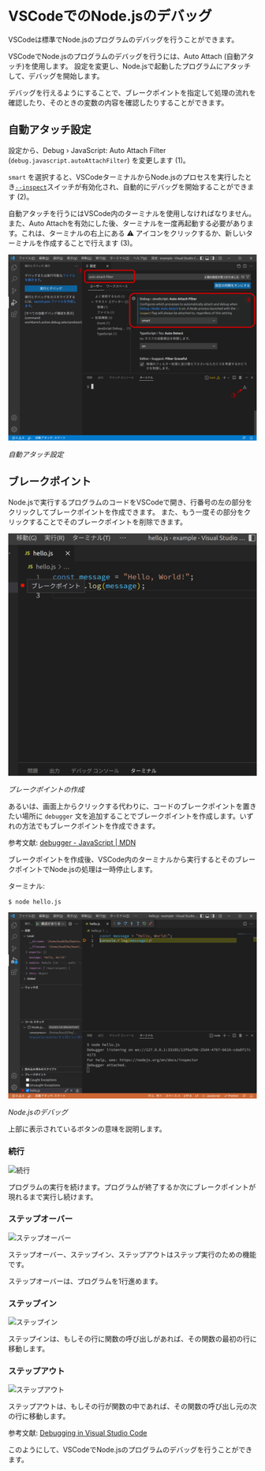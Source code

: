 # VSCodeでのNode.jsのデバッグ

VSCodeは標準でNode.jsのプログラムのデバッグを行うことができます。

VSCodeでNode.jsのプログラムのデバッグを行うには、Auto Attach (自動アタッチ)を使用します。
設定を変更し、Node.jsで起動したプログラムにアタッチして、デバッグを開始します。

デバッグを行えるようにすることで、ブレークポイントを指定して処理の流れを確認したり、そのときの変数の内容を確認したりすることができます。

## 自動アタッチ設定

設定から、Debug › JavaScript: Auto Attach Filter (`debug.javascript.autoAttachFilter`) を変更します (1)。

`smart` を選択すると、VSCodeターミナルからNode.jsのプロセスを実行したとき[`--inspect`](https://nodejs.org/ja/docs/guides/debugging-getting-started/)スイッチが有効化され、自動的にデバッグを開始することができます (2)。

自動アタッチを行うにはVSCode内のターミナルを使用しなければなりません。
また、Auto Attachを有効にした後、ターミナルを一度再起動する必要があります。これは、ターミナルの右上にある ⚠ アイコンをクリックするか、新しいターミナルを作成することで行えます (3)。

![自動アタッチ設定](assets/nodejs-auto-attach.dio.png)

_自動アタッチ設定_

## ブレークポイント

Node.jsで実行するプログラムのコードをVSCodeで開き、行番号の左の部分をクリックしてブレークポイントを作成できます。
また、もう一度その部分をクリックすることでそのブレークポイントを削除できます。

![ブレークポイントの作成](assets/nodejs-breakpoint.png)

_ブレークポイントの作成_

あるいは、画面上からクリックする代わりに、コードのブレークポイントを置きたい場所に `debugger` 文を追加することでブレークポイントを作成します。いずれの方法でもブレークポイントを作成できます。

参考文献: [debugger - JavaScript | MDN](https://developer.mozilla.org/ja/docs/Web/JavaScript/Reference/Statements/debugger)

ブレークポイントを作成後、VSCode内のターミナルから実行するとそのブレークポイントでNode.jsの処理は一時停止します。

ターミナル:

```console
$ node hello.js
```

![Node.jsのデバッグ](assets/nodejs-debugger.png)

_Node.jsのデバッグ_

上部に表示されているボタンの意味を説明します。

### 続行

![続行](https://github.com/microsoft/vscode/raw/1.67.2/src/vs/workbench/contrib/debug/browser/media/continue-tb.png)<!-- @license https://github.com/microsoft/vscode/raw/1.67.2/LICENSE.txt -->

プログラムの実行を続けます。プログラムが終了するか次にブレークポイントが現れるまで実行し続けます。

### ステップオーバー

![ステップオーバー](https://github.com/microsoft/vscode/raw/1.67.2/src/vs/workbench/contrib/debug/browser/media/stepover-tb.png)<!-- @license https://github.com/microsoft/vscode/raw/1.67.2/LICENSE.txt -->

ステップオーバー、ステップイン、ステップアウトはステップ実行のための機能です。

ステップオーバーは、プログラムを1行進めます。

### ステップイン

![ステップイン](https://github.com/microsoft/vscode/raw/1.67.2/src/vs/workbench/contrib/debug/browser/media/stepinto-tb.png)<!-- @license https://github.com/microsoft/vscode/raw/1.67.2/LICENSE.txt -->

ステップインは、もしその行に関数の呼び出しがあれば、その関数の最初の行に移動します。

### ステップアウト

![ステップアウト](https://github.com/microsoft/vscode/raw/1.67.2/src/vs/workbench/contrib/debug/browser/media/stepout-tb.png)<!-- @license https://github.com/microsoft/vscode/raw/1.67.2/LICENSE.txt -->

ステップアウトは、もしその行が関数の中であれば、その関数の呼び出し元の次の行に移動します。

参考文献: [Debugging in Visual Studio Code](https://code.visualstudio.com/docs/editor/debugging)

このようにして、VSCodeでNode.jsのプログラムのデバッグを行うことができます。
